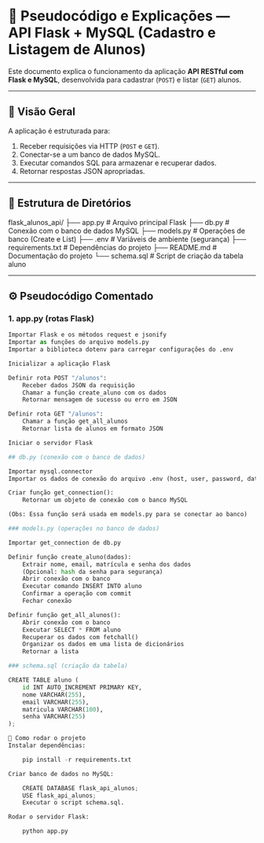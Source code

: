 # 📘 Pseudocódigo e Explicações — API Flask + MySQL (Cadastro e Listagem de Alunos)

Este documento explica o funcionamento da aplicação **API RESTful com Flask e MySQL**, desenvolvida para cadastrar (`POST`) e listar (`GET`) alunos.

---

## 🧠 Visão Geral

A aplicação é estruturada para:

1. Receber requisições via HTTP (`POST` e `GET`).
2. Conectar-se a um banco de dados MySQL.
3. Executar comandos SQL para armazenar e recuperar dados.
4. Retornar respostas JSON apropriadas.

---

## 📁 Estrutura de Diretórios

flask_alunos_api/
├── app.py # Arquivo principal Flask
├── db.py # Conexão com o banco de dados MySQL
├── models.py # Operações de banco (Create e List)
├── .env # Variáveis de ambiente (segurança)
├── requirements.txt # Dependências do projeto
├── README.md # Documentação do projeto
└── schema.sql # Script de criação da tabela aluno


---

## ⚙️ Pseudocódigo Comentado

### 1. app.py (rotas Flask)

```python
Importar Flask e os métodos request e jsonify
Importar as funções do arquivo models.py
Importar a biblioteca dotenv para carregar configurações do .env

Inicializar a aplicação Flask

Definir rota POST "/alunos":
    Receber dados JSON da requisição
    Chamar a função create_aluno com os dados
    Retornar mensagem de sucesso ou erro em JSON

Definir rota GET "/alunos":
    Chamar a função get_all_alunos
    Retornar lista de alunos em formato JSON

Iniciar o servidor Flask

## db.py (conexão com o banco de dados)

Importar mysql.connector
Importar os dados de conexão do arquivo .env (host, user, password, database)

Criar função get_connection():
    Retornar um objeto de conexão com o banco MySQL

(Obs: Essa função será usada em models.py para se conectar ao banco)

### models.py (operações no banco de dados)

Importar get_connection de db.py

Definir função create_aluno(dados):
    Extrair nome, email, matrícula e senha dos dados
    (Opcional: hash da senha para segurança)
    Abrir conexão com o banco
    Executar comando INSERT INTO aluno
    Confirmar a operação com commit
    Fechar conexão

Definir função get_all_alunos():
    Abrir conexão com o banco
    Executar SELECT * FROM aluno
    Recuperar os dados com fetchall()
    Organizar os dados em uma lista de dicionários
    Retornar a lista

### schema.sql (criação da tabela)

CREATE TABLE aluno (
    id INT AUTO_INCREMENT PRIMARY KEY,
    nome VARCHAR(255),
    email VARCHAR(255),
    matricula VARCHAR(100),
    senha VARCHAR(255)
);

🚀 Como rodar o projeto
Instalar dependências:

    pip install -r requirements.txt

Criar banco de dados no MySQL:

    CREATE DATABASE flask_api_alunos;
    USE flask_api_alunos;
    Executar o script schema.sql.

Rodar o servidor Flask:

    python app.py

